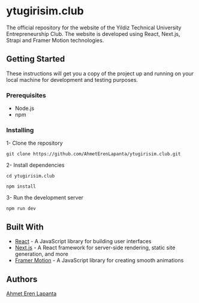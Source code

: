 # ytugirisim.club
The official repository for the website of the Yildiz Technical University Entrepreneurship Club.
The website is developed using React, Next.js, Strapi and Framer Motion technologies.

## Getting Started
These instructions will get you a copy of the project up and running on your local machine for development and testing purposes.

### Prerequisites
- Node.js
- npm

### Installing
1- Clone the repository

`git clone https://github.com/AhmetErenLapanta/ytugirisim.club.git`

2- Install dependencies

`cd ytugirisim.club`

`npm install`

3- Run the development server

`npm run dev`

## Built With
- [React](https://react.dev/) - A JavaScript library for building user interfaces
- [Next.js](https://nextjs.org/) - A React framework for server-side rendering, static site generation, and more
- [Framer Motion](https://www.framer.com/motion/) - A JavaScript library for creating smooth animations

## Authors
[Ahmet Eren Lapanta](https://www.linkedin.com/in/ahmet-eren-lapanta/)
